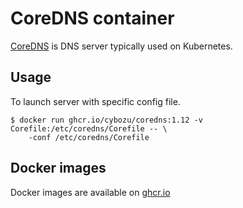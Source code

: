 # CoreDNS container

[CoreDNS](https://coredns.io/) is DNS server typically used on Kubernetes.

## Usage

To launch server with specific config file.

    $ docker run ghcr.io/cybozu/coredns:1.12 -v Corefile:/etc/coredns/Corefile -- \
        -conf /etc/coredns/Corefile
 
## Docker images

Docker images are available on [ghcr.io](https://github.com/cybozu/neco-containers/pkgs/container/coredns)
